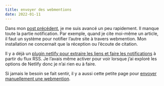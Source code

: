 ```yaml
---
title: envoyer des webmentions
date: 2022-01-11
---
```


Dans mon [post précédent](https://11d.im/yo/20220111122128/), je me suis avancé un peu rapidement. Il manque toute la partie notification. Par exemple, quand je cite moi-même un article, il faut un système pour notifier l’autre site à travers webmention. Mon installation ne concernait que la réception ou l’écoute de citation.

Il y a déjà un [plugin netlify pour extraire les liens et faire les notifications](https://github.com/CodeFoodPixels/netlify-plugin-webmentions) à partir du flux RSS. Je l’avais même activer pour voir lorsque j’ai exploré les options de Netlify donc je n’ai rien eu à faire.

Si jamais le besoin se fait sentir, il y a aussi cette petite page pour [envoyer manuellement une webmention](https://webmention.io/pingback/webmention).

